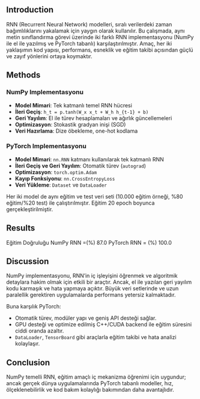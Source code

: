## Introduction

RNN (Recurrent Neural Network) modelleri, sıralı verilerdeki zaman bağımlılıklarını yakalamak için yaygın olarak kullanılır. 
Bu çalışmada, aynı metin sınıflandırma görevi üzerinde iki farklı RNN implementasyonu (NumPy ile el ile yazılmış ve PyTorch tabanlı) karşılaştırılmıştır. 
Amaç, her iki yaklaşımın kod yapısı, performans, esneklik ve eğitim takibi açısından güçlü ve zayıf yönlerini ortaya koymaktır.

## Methods

### NumPy Implementasyonu

* **Model Mimari**: Tek katmanlı temel RNN hücresi
* **İleri Geçiş**: `h_t = p.tanh(W_x x_t + W_h h_{t-1} + b)`
* **Geri Yayılım**: El ile türev hesaplamaları ve ağırlık güncellemeleri
* **Optimizasyon**: Stokastik gradyan inişi (SGD)
* **Veri Hazırlama**: Dize öbekleme, one-hot kodlama

### PyTorch Implementasyonu

* **Model Mimari**: `nn.RNN` katmanı kullanılarak tek katmanlı RNN
* **İleri Geçiş ve Geri Yayılım**: Otomatik türev (`autograd`)
* **Optimizasyon**: `torch.optim.Adam`
* **Kayıp Fonksiyonu**: `nn.CrossEntropyLoss`
* **Veri Yükleme**: `Dataset` ve `DataLoader`

Her iki model de aynı eğitim ve test veri seti (10.000 eğitim örneği, %80 eğitim/%20 test) ile çalıştırılmıştır. Eğitim 20 epoch boyunca gerçekleştirilmiştir.

## Results

 Eğitim Doğruluğu    NumPy RNN =(%)  87.0   PyTorch RNN  = (%)  100.0  
 

## Discussion

NumPy implementasyonu, RNN’in iç işleyişini öğrenmek ve algoritmik detaylara hakim olmak için etkili bir araçtır. Ancak, el ile yazılan geri yayılım kodu karmaşık ve hata yapmaya açıktır. Büyük veri setlerinde ve uzun paralellik gerektiren uygulamalarda performans yetersiz kalmaktadır.

Buna karşılık PyTorch:

* Otomatik türev, modüler yapı ve geniş API desteği sağlar.
* GPU desteği ve optimize edilmiş C++/CUDA backend ile eğitim süresini ciddi oranda azaltır.
* `DataLoader`, `TensorBoard` gibi araçlarla eğitim takibi ve hata analizi kolaylaşır.

## Conclusion

NumPy temelli RNN, eğitim amaçlı iç mekanizma öğrenimi için uygundur; ancak gerçek dünya uygulamalarında PyTorch tabanlı modeller, hız, ölçeklenebilirlik ve kod bakım kolaylığı bakımından daha avantajlıdır.
